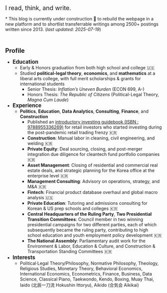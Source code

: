 <br><br><br><br>
<span style="font-size: 1.4em;">I read, think, and write.</span>

\* This blog is currently under construction 🚧 to rebuild the webpage in a new platform and to shortlist transferrable writings among 2500+ postings written since 2013. (*last updated: 2025-07-19*)

<br><br>
<span style="font-size: 1.4em;">**Profile**</span>
- <span style="font-size: 1.2em;">**Education**</span>
    - Early & Honors graduation from both high school and college 🇺🇸
    - Studied **political-legal theory**, **economics**, and **mathematics** at a liberal arts college, with full merit scholarships & grants for international students
        - Senior Thesis: *Inflation’s Uneven Burden* (ECON 699, A-)
        - Honors Thesis: *The Republic of Citizens* (Political-Legal Theory, *Magna Cum Laude*)
- <span style="font-size: 1.2em;">**Experience**</span>
    - **Politics**, **Education**, **Data Analytics**, **Consulting**, **Finance**, and **Construction**
        - Published an [introductory investing guidebook (ISBN : 9788955336269)][ref1] for retail investors who started investing during the post-pandemic retail trading frenzy 🇰🇷
        - **Construction**: Manual labor in cleaning, civil engineering, and welding 🇰🇷
        - **Private Equity**: Deal sourcing, closing, and post-merger integration due diligence for cleantech fund portfolio companies 🇰🇷
        - **Asset Management**: Closing of residential and commercial real estate deals, and strategic planning for the Korea office at the enterprise level 🇰🇷
        - **Management Consulting**: Advisory on operations, strategy, and M&A 🇰🇷
        - **Fintech**: Financial product database overhaul and global macro analysis 🇺🇸
        - **Private Education**: Tutoring and admissions consulting for Korean & US prep schools and colleges 🇰🇷
        - **Central Headquarters of the Ruling Party**, **Two Presidential Transition Committees**: Council member in two winning presidential campaigns for two different parties, each of which subsequently became the ruling party, contributing to high school education and youth employment policy development 🇰🇷
        - **The National Assembly**: Parliamentary audit work for the Environment & Labor, Education & Culture, and Construction & Transportation Standing Committees 🇰🇷
- <span style="font-size: 1.2em;">**Interests**</span>
    - Political·Legal Theory/Philosophy, Normative Philosophy, Theology, Religious Studies, Monetary Theory, Behavioral Economics, International Economics, Econometrics, Finance, Business, Data Science, Classical Piano, Taekwondo, Kendo, Boxing, Muay Thai, Iaido (北辰一刀流 Hokushin Ittoryu), Aikido (合気会 Aikikai)

[ref1]: https://www.aladin.co.kr/shop/wproduct.aspx?ItemId=285116786